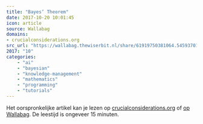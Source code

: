 ```yaml
---
title: "Bayes’ Theorem"
date: 2017-10-20 10:01:45
icon: article
source: Wallabag
domains:
- crucialconsiderations.org
src_url: "https://wallabag.thewiserbit.nl/share/61919750381064.54593701"
2017: "10"
categories:
    - "ai"
    - "bayesian"
    - "knowledge-management"
    - "mathematics"
    - "programming"
    - "tutorials"
---
```

Het oorspronkelijke artikel kan je lezen op [crucialconsiderations.org](http://crucialconsiderations.org/rationality/bayes-theorem/) of [op Wallabag](https://wallabag.thewiserbit.nl/share/61919750381064.54593701). De leestijd is ongeveer 15 minuten.